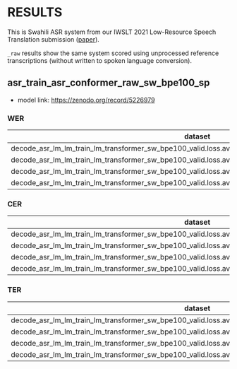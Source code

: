 # RESULTS

This is Swahili ASR system from our IWSLT 2021 Low-Resource Speech Translation submission
([paper](https://aclanthology.org/2021.iwslt-1.21.pdf)).

`_raw` results show the same system scored using unprocessed reference transcriptions
(without written to spoken language conversion).

## asr_train_asr_conformer_raw_sw_bpe100_sp
- model link: https://zenodo.org/record/5226979

### WER

|dataset|Snt|Wrd|Corr|Sub|Del|Ins|Err|S.Err|
|---|---|---|---|---|---|---|---|---|
|decode_asr_lm_lm_train_lm_transformer_sw_bpe100_valid.loss.ave_asr_model_valid.acc.ave/test_iwslt_swa|868|18332|92.8|6.6|0.7|5.4|12.6|68.2|
|decode_asr_lm_lm_train_lm_transformer_sw_bpe100_valid.loss.ave_asr_model_valid.acc.ave/test_iwslt_swa_raw|868|18412|82.0|17.3|0.7|5.0|22.9|94.6|
|decode_asr_lm_lm_train_lm_transformer_sw_bpe100_valid.loss.ave_asr_model_valid.acc.ave/test_iwslt_swc|868|19504|84.5|12.7|2.8|2.5|18.0|84.2|
|decode_asr_lm_lm_train_lm_transformer_sw_bpe100_valid.loss.ave_asr_model_valid.acc.ave/test_iwslt_swc_raw|868|19512|76.2|21.4|2.5|2.1|26.0|96.1|

### CER

|dataset|Snt|Wrd|Corr|Sub|Del|Ins|Err|S.Err|
|---|---|---|---|---|---|---|---|---|
|decode_asr_lm_lm_train_lm_transformer_sw_bpe100_valid.loss.ave_asr_model_valid.acc.ave/test_iwslt_swa|868|117682|98.2|1.1|0.7|4.6|6.4|68.3|
|decode_asr_lm_lm_train_lm_transformer_sw_bpe100_valid.loss.ave_asr_model_valid.acc.ave/test_iwslt_swa_raw|868|119860|95.7|2.0|2.3|4.2|8.5|94.7|
|decode_asr_lm_lm_train_lm_transformer_sw_bpe100_valid.loss.ave_asr_model_valid.acc.ave/test_iwslt_swc|868|119172|96.1|1.7|2.3|2.2|6.2|84.2|
|decode_asr_lm_lm_train_lm_transformer_sw_bpe100_valid.loss.ave_asr_model_valid.acc.ave/test_iwslt_swc_raw|868|121352|94.1|2.1|3.8|2.0|7.9|96.1|

### TER

|dataset|Snt|Wrd|Corr|Sub|Del|Ins|Err|S.Err|
|---|---|---|---|---|---|---|---|---|
|decode_asr_lm_lm_train_lm_transformer_sw_bpe100_valid.loss.ave_asr_model_valid.acc.ave/test_iwslt_swa|868|74220|96.2|2.6|1.1|4.0|7.7|68.3|
|decode_asr_lm_lm_train_lm_transformer_sw_bpe100_valid.loss.ave_asr_model_valid.acc.ave/test_iwslt_swa_raw|868|76488|90.7|4.0|5.3|5.1|14.4|94.9|
|decode_asr_lm_lm_train_lm_transformer_sw_bpe100_valid.loss.ave_asr_model_valid.acc.ave/test_iwslt_swc|868|74644|93.2|4.0|2.8|2.3|9.1|84.2|
|decode_asr_lm_lm_train_lm_transformer_sw_bpe100_valid.loss.ave_asr_model_valid.acc.ave/test_iwslt_swc_raw|868|77530|87.9|5.2|6.9|2.6|14.8|96.7|

